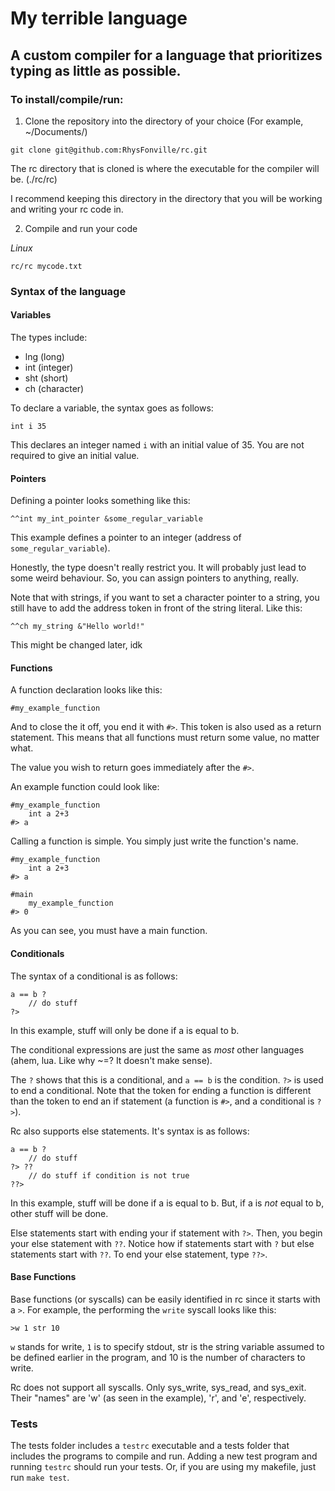 # My terrible language
## A custom compiler for a language that prioritizes typing as little as possible.


<h3>To install/compile/run:</h3>

1. Clone the repository into the directory of your choice (For example, ~/Documents/)
```
git clone git@github.com:RhysFonville/rc.git
```
The rc directory that is cloned is where the executable for the compiler will be. (./rc/rc)

I recommend keeping this directory in the directory that you will be working and writing your rc code in.

2. Compile and run your code 

<i>Linux</i>
```
rc/rc mycode.txt
```

<h3>Syntax of the language</h3>

<h4>Variables</h4>

The types include:
<ul>
    <li>lng (long)</li>
    <li>int (integer)</li>
    <li>sht (short)</li>
    <li>ch (character)</li>
</ul>

To declare a variable, the syntax goes as follows:
```
int i 35
```
This declares an integer named `i` with an initial value of 35. You are not required to give an initial value.

<h4>Pointers</h4>

Defining a pointer looks something like this:
```
^^int my_int_pointer &some_regular_variable
```
This example defines a pointer to an integer (address of `some_regular_variable`).

Honestly, the type doesn't really restrict you. It will probably just lead to some weird behaviour. So, you can assign pointers to anything, really.

Note that with strings, if you want to set a character pointer to a string, you still have to add the address token in front of the string literal. Like this:
```
^^ch my_string &"Hello world!"
```
This might be changed later, idk

<h4>Functions</h4>

A function declaration looks like this:
```
#my_example_function
```

And to close the it off, you end it with `#>`. This token is also used as a return statement. This means that all functions must return some value, no matter what.

The value you wish to return goes immediately after the `#>`.

An example function could look like:
```
#my_example_function
    int a 2+3
#> a
```

Calling a function is simple. You simply just write the function's name.
```
#my_example_function
    int a 2+3
#> a

#main
    my_example_function
#> 0
```

As you can see, you must have a main function.

<h4>Conditionals</h4>

The syntax of a conditional is as follows:
```
a == b ?
    // do stuff
?>
```
In this example, stuff will only be done if a is equal to b.

The conditional expressions are just the same as *most* other languages (ahem, lua. Like why ~=? It doesn't make sense).

The `?` shows that this is a conditional, and `a == b` is the condition. `?>` is used to end a conditional. Note that the token for ending a function is different than the token to end an if statement (a function is `#>`, and a conditional is `?>`).

Rc also supports else statements. It's syntax is as follows:
```
a == b ?
    // do stuff
?> ??
    // do stuff if condition is not true
??>
```
In this example, stuff will be done if a is equal to b. But, if a is *not* equal to b, other stuff will be done.

Else statements start with ending your if statement with `?>`. Then, you begin your else statement with `??`. Notice how if statements start with `?` but else statements start with `??`. To end your else statement, type `??>`.
<h4>Base Functions</h4>

Base functions (or syscalls) can be easily identified in rc since it starts with a `>`. For example, the performing the `write` syscall looks like this:
```
>w 1 str 10
```
`w` stands for write, `1` is to specify stdout, str is the string variable assumed to be defined earlier in the program, and 10 is the number of characters to write.

Rc does not support all syscalls. Only sys_write, sys_read, and sys_exit. Their "names" are 'w' (as seen in the example), 'r', and 'e', respectively.

<h3>Tests</h3>

The tests folder includes a `testrc` executable and a tests folder that includes the programs to compile and run. Adding a new test program and running `testrc` should run your tests. Or, if you are using my makefile, just run `make test`.
